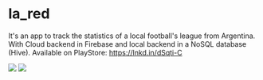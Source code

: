 # la_red

It's an app to track the statistics of a local football's league from Argentina. With Cloud backend in Firebase and local backend in a NoSQL database (Hive). Available on PlayStore: https://lnkd.in/dSqti-C 


![](https://media.giphy.com/media/nDNp5XeHdenZ8wXqJ7/giphy.gif)
![](https://media.giphy.com/media/S12YJaYXqRQbsIVKeb/giphy.gif)

